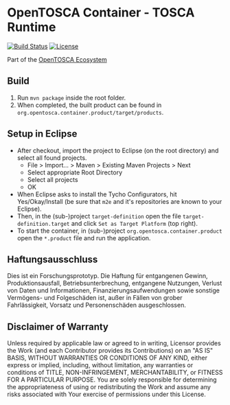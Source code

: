 
# OpenTOSCA Container - TOSCA Runtime

[![Build Status](https://travis-ci.org/OpenTOSCA/container.svg?branch=master)](https://travis-ci.org/OpenTOSCA/container)
[![License](https://img.shields.io/badge/License-Apache%202.0-blue.svg)](https://opensource.org/licenses/Apache-2.0)

Part of the [OpenTOSCA Ecosystem](http://www.opentosca.org)

## Build

1. Run `mvn package` inside the root folder.
2. When completed, the built product can be found in `org.opentosca.container.product/target/products`.


## Setup in Eclipse

- After checkout, import the project to Eclipse (on the root directory) and select all found projects.
  - File > Import... > Maven > Existing Maven Projects > Next
  - Select appropriate Root Directory
  - Select all projects
  - OK
- When Eclipse asks to install the Tycho Configurators, hit Yes/Okay/Install (be sure that `m2e` and it's repositories are known to your Eclipse).
- Then, in the (sub-)project `target-definition` open the file `target-definition.target` and click `Set as Target Platform` (top right).
- To start the container, in (sub-)project `org.opentosca.container.product` open the `*.product` file and run the application.

## Haftungsausschluss

Dies ist ein Forschungsprototyp.
Die Haftung für entgangenen Gewinn, Produktionsausfall, Betriebsunterbrechung, entgangene Nutzungen, Verlust von Daten und Informationen, Finanzierungsaufwendungen sowie sonstige Vermögens- und Folgeschäden ist, außer in Fällen von grober Fahrlässigkeit, Vorsatz und Personenschäden ausgeschlossen.

## Disclaimer of Warranty

Unless required by applicable law or agreed to in writing, Licensor provides the Work (and each Contributor provides its Contributions) on an "AS IS" BASIS, WITHOUT WARRANTIES OR CONDITIONS OF ANY KIND, either express or implied, including, without limitation, any warranties or conditions of TITLE, NON-INFRINGEMENT, MERCHANTABILITY, or FITNESS FOR A PARTICULAR PURPOSE.
You are solely responsible for determining the appropriateness of using or redistributing the Work and assume any risks associated with Your exercise of permissions under this License.
